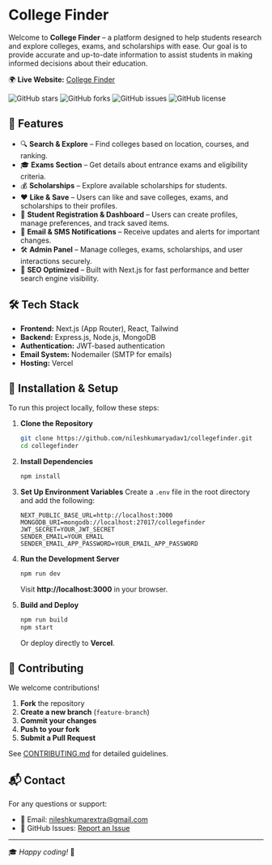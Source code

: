 # College Finder

Welcome to **College Finder** – a platform designed to help students research and explore colleges, exams, and scholarships with ease. Our goal is to provide accurate and up-to-date information to assist students in making informed decisions about their education.

🌍 **Live Website:** [College Finder](https://collegefinder.site)

![GitHub stars](https://img.shields.io/github/stars/nileshkumaryadav1/collegefinder)
![GitHub forks](https://img.shields.io/github/forks/nileshkumaryadav1/collegefinder)
![GitHub issues](https://img.shields.io/github/issues/nileshkumaryadav1/collegefinder)
![GitHub license](https://img.shields.io/github/license/nileshkumaryadav1/collegefinder)

## 🚀 Features

- 🔍 **Search & Explore** – Find colleges based on location, courses, and ranking.
- 🎓 **Exams Section** – Get details about entrance exams and eligibility criteria.
- 💰 **Scholarships** – Explore available scholarships for students.
- ❤️ **Like & Save** – Users can like and save colleges, exams, and scholarships to their profiles.
- 📝 **Student Registration & Dashboard** – Users can create profiles, manage preferences, and track saved items.
- 📩 **Email & SMS Notifications** – Receive updates and alerts for important changes.
- 🛠 **Admin Panel** – Manage colleges, exams, scholarships, and user interactions securely.
- 🔎 **SEO Optimized** – Built with Next.js for fast performance and better search engine visibility.

## 🛠 Tech Stack

- **Frontend:** Next.js (App Router), React, Tailwind
- **Backend:** Express.js, Node.js, MongoDB
- **Authentication:** JWT-based authentication
- **Email System:** Nodemailer (SMTP for emails)
- **Hosting:** Vercel

## 🔧 Installation & Setup

To run this project locally, follow these steps:

1. **Clone the Repository**

   ```bash
   git clone https://github.com/nileshkumaryadav1/collegefinder.git
   cd collegefinder
   ```

2. **Install Dependencies**

   ```bash
   npm install
   ```

3. **Set Up Environment Variables**
   Create a `.env` file in the root directory and add the following:

   ```env
   NEXT_PUBLIC_BASE_URL=http://localhost:3000
   MONGODB_URI=mongodb://localhost:27017/collegefinder
   JWT_SECRET=YOUR_JWT_SECRET
   SENDER_EMAIL=YOUR_EMAIL
   SENDER_EMAIL_APP_PASSWORD=YOUR_EMAIL_APP_PASSWORD
   ```

4. **Run the Development Server**

   ```bash
   npm run dev
   ```

   Visit **http://localhost:3000** in your browser.

5. **Build and Deploy**

   ```bash
   npm run build
   npm start
   ```

   Or deploy directly to **Vercel**.

## 🤝 Contributing

We welcome contributions!

1. **Fork** the repository
2. **Create a new branch** (`feature-branch`)
3. **Commit your changes**
4. **Push to your fork**
5. **Submit a Pull Request**

See [CONTRIBUTING.md](CONTRIBUTING.md) for detailed guidelines.

## 📬 Contact

For any questions or support:

- 📧 Email: nileshkumarextra@gmail.com
- 🐙 GitHub Issues: [Report an Issue](https://github.com/nileshkumaryadav1/collegefinder/issues)

---

🎓 _Happy coding!_ 🚀
